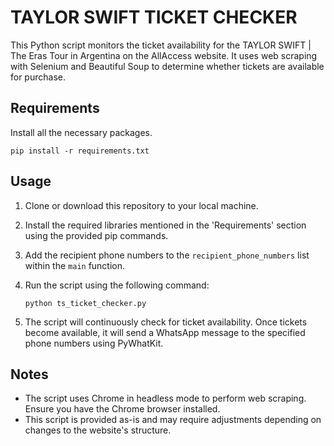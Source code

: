 # TAYLOR SWIFT TICKET CHECKER 

This Python script monitors the ticket availability for the TAYLOR SWIFT | The Eras Tour in Argentina on the AllAccess website. 
It uses web scraping with Selenium and Beautiful Soup to determine whether tickets are available for purchase.

## Requirements

Install all the necessary packages.

    pip install -r requirements.txt

## Usage

1. Clone or download this repository to your local machine.

2. Install the required libraries mentioned in the 'Requirements' section using the provided pip commands.

3. Add the recipient phone numbers to the `recipient_phone_numbers` list within the `main` function.

4. Run the script using the following command:

   ```
   python ts_ticket_checker.py 
   ```

5. The script will continuously check for ticket availability. Once tickets become available, it will send a WhatsApp message to the specified phone numbers using PyWhatKit.

## Notes

- The script uses Chrome in headless mode to perform web scraping. Ensure you have the Chrome browser installed.
- This script is provided as-is and may require adjustments depending on changes to the website's structure.







